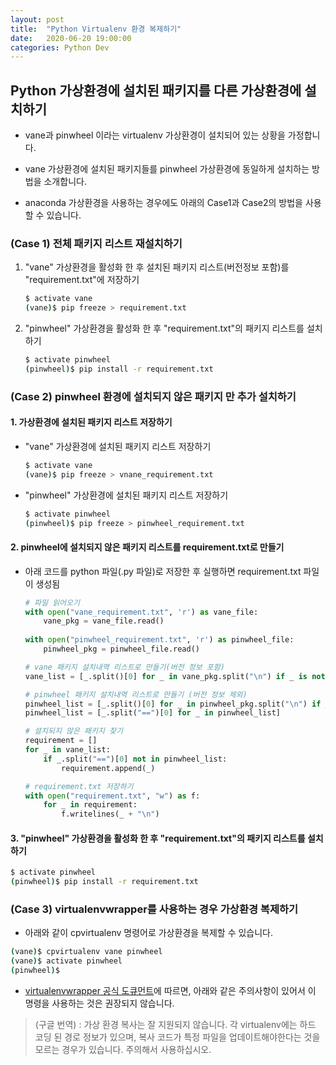 ```yaml
---
layout: post
title:  "Python Virtualenv 환경 복제하기"
date:   2020-06-20 19:00:00
categories: Python Dev
---
```


## Python 가상환경에 설치된 패키지를 다른 가상환경에 설치하기

- vane과 pinwheel 이라는 virtualenv 가상환경이 설치되어 있는 상황을 가정합니다.

- vane 가상환경에 설치된 패키지들를 pinwheel 가상환경에 동일하게 설치하는 방법을 소개합니다.

- anaconda 가상환경을 사용하는 경우에도 아래의 Case1과 Case2의 방법을 사용할 수 있습니다.

### (Case 1) 전체 패키지 리스트 재설치하기

1. "vane" 가상환경을 활성화 한 후 설치된 패키지 리스트(버전정보 포함)를 "requirement.txt"에 저장하기

    ~~~bash
    $ activate vane
    (vane)$ pip freeze > requirement.txt
    ~~~

2. "pinwheel" 가상환경을 활성화 한 후 "requirement.txt"의 패키지 리스트를 설치하기

    ~~~bash
    $ activate pinwheel
    (pinwheel)$ pip install -r requirement.txt
    ~~~

### (Case 2) pinwheel 환경에 설치되지 않은 패키지 만 추가 설치하기

#### 1. 가상환경에 설치된 패키지 리스트 저장하기

- "vane" 가상환경에 설치된 패키지 리스트 저장하기

  ~~~bash
  $ activate vane
  (vane)$ pip freeze > vnane_requirement.txt
  ~~~

- "pinwheel" 가상환경에 설치된 패키지 리스트 저장하기

  ~~~bash
  $ activate pinwheel
  (pinwheel)$ pip freeze > pinwheel_requirement.txt
  ~~~

#### 2. pinwheel에 설치되지 않은 패키지 리스트를 requirement.txt로 만들기

- 아래 코드를 python 파일(.py 파일)로 저장한 후 실행하면 requirement.txt 파일이 생성됨

  ~~~python
  # 파일 읽어오기
  with open("vane_requirement.txt", 'r') as vane_file:
      vane_pkg = vane_file.read()
      
  with open("pinwheel_requirement.txt", 'r') as pinwheel_file:
      pinwheel_pkg = pinwheel_file.read()
  
  # vane 패키지 설치내역 리스트로 만들기(버전 정보 포함)
  vane_list = [_.split()[0] for _ in vane_pkg.split("\n") if _ is not ""]

  # pinwheel 패키지 설치내역 리스트로 만들기 (버전 정보 제외)
  pinwheel_list = [_.split()[0] for _ in pinwheel_pkg.split("\n") if _ is not ""]
  pinwheel_list = [_.split("==")[0] for _ in pinwheel_list]

  # 설치되지 않은 패키지 찾기
  requirement = []
  for _ in vane_list:
      if _.split("==")[0] not in pinwheel_list:
          requirement.append(_)

  # requirement.txt 저장하기
  with open("requirement.txt", "w") as f:
      for _ in requirement:
          f.writelines(_ + "\n")
  ~~~

#### 3. "pinwheel" 가상환경을 활성화 한 후 "requirement.txt"의 패키지 리스트를 설치하기

~~~bash
$ activate pinwheel
(pinwheel)$ pip install -r requirement.txt
~~~

### (Case 3) virtualenvwrapper를 사용하는 경우 가상환경 복제하기

- 아래와 같이 cpvirtualenv 명령어로 가상환경을 복제할 수 있습니다.

~~~bash
(vane)$ cpvirtualenv vane pinwheel
(vane)$ activate pinwheel
(pinwheel)$
~~~

- [virtualenvwrapper 공식 도큐먼트](https://virtualenvwrapper.readthedocs.io/en/latest/command_ref.html#cpvirtualenv)에 따르면, 아래와 같은 주의사항이 있어서 이 명령을 사용하는 것은 권장되지 않습니다.

> (구글 번역) : 가상 환경 복사는 잘 지원되지 않습니다. 각 virtualenv에는 하드 코딩 된 경로 정보가 있으며, 복사 코드가 특정 파일을 업데이트해야한다는 것을 모르는 경우가 있습니다. 주의해서 사용하십시오.

